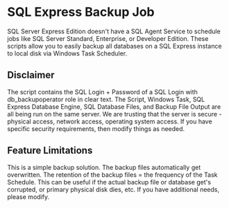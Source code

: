 # SQL Express Backup Job

SQL Server Express Edition doesn't have a SQL Agent Service to schedule jobs like SQL Server Standard, Enterprise, or Developer Edition.  These scripts allow you to easily backup all databases on a SQL Express instance to local disk via Windows Task Scheduler.

## Disclaimer

The script contains the SQL Login + Password of a SQL Login with db_backupoperator role in clear text.  The Script, Windows Task, SQL Express Database Engine, SQL Database Files, and Backup File Output are all being run on the same server.  We are trusting that the server  is secure - physical access, network access, operating system access.  If you have specific security requirements, then modify things as needed.

## Feature Limitations

This is a simple backup solution.  The backup files automatically get overwritten.  The retention of the backup files = the frequency of the Task Schedule.  This can be useful if the actual backup file or database get's corrupted, or primary physical disk dies, etc.  If you have additional needs, please modify.
